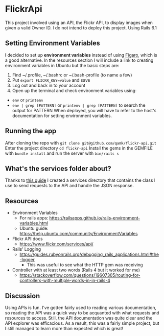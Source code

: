 # FlickrApi
This project involved using an API, the Flickr API, to display images when given a valid Owner ID. I do not intend to deploy this project. Using Rails 6.1

## Setting Environment Variables
I decided to set up **environment variables** instead of using [Figaro](https://github.com/laserlemon/figaro), which is a good alternative. In the resources section I will include a link to creating environment variables in Ubuntu but the basic steps are:
1. Find ~/.profile, ~/.bashrc or ~/.bash-profile (to name a few)
2. Put `export FLICKR_KEY=value` and save
3. Log out and back in to your account
4. Open up the terminal and check environment variables using:
  - `env` or `printenv`
  - `env | grep [PATTERN]` or `printenv | grep [PATTERN]` to search the output for PATTERN
When deployed, you will have to refer to the host's documentation for setting environment variables.

## Running the app
After cloning the repo with 
`git clone git@github.com/qamk/flickr-api.git`
Enter the project directory `cd flickr-api`
Install the gems in the GEMFILE with 
`bundle install`
and run the server with `bin/rails s`

## What's the services folder about?
Thanks to [this guide](https://medium.com/food4fluctuations/using-an-api-in-rails-for-noobs-5e02edb0e56b) I created a services directory that contains the class I use to send requests to the API and handle the JSON response.

## Resources
- Environment Variables
  - For rails apps: https://railsapps.github.io/rails-environment-variables.html
  - Ubuntu guide: https://help.ubuntu.com/community/EnvironmentVariables
- Flickr API docs
  - https://www.flickr.com/services/api/
- Rails' Logging
  - https://guides.rubyonrails.org/debugging_rails_applications.html#the-logger
    - This was useful to see what the HTTP gem was receiving
- Controller with at least two words (Rails 4 but it worked for me)
  - https://stackoverflow.com/questions/19607305/routing-for-controllers-with-multiple-words-in-in-rails-4

## Discussion
Using APIs is fun. I've gotten fairly used to reading various documentation, so reading the API was a quick way to be acquanted with what requests and resources to access. Still, the API documentation was quite clear and the API explorer was efficacious.
As a result, this was a fairly simple project, but I still managed to learn more than expected which is great!